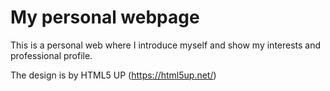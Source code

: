 # My personal webpage

This is a personal web where I introduce myself and show my interests and professional profile.

The design is by HTML5 UP (https://html5up.net/)
